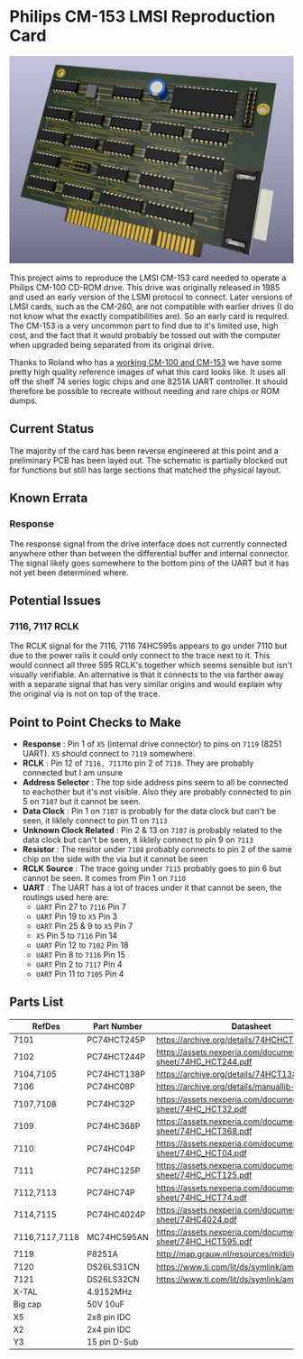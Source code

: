  # Philips CM-153 LMSI Reproduction Card

![A 3d render of the board](EDA/card-render-partial.png "A render of the clone PCB")
 
This project aims to reproduce the LMSI CM-153 card needed to operate a Philips CM-100 CD-ROM drive. This drive was originally released in 1985 and used an early version of the LSMI protocol to connect. Later versions of LMSI cards, such as the CM-260, are not compatible with earlier drives (I do not know what the exactly compatibilities are). So an early card is required. The CM-153 is a very uncommon part to find due to it's limited use, high cost, and the fact that it would probably be tossed out with the computer when upgraded being separated from its original drive.

Thanks to Roland who has a [working CM-100 and CM-153](https://www.youtube.com/watch?v=fj-uSWg0LOY) we have some pretty high quality reference images of what this card looks like. It uses all off the shelf 74 series logic chips and one 8251A UART controller. It should therefore be possible to recreate without needing and rare chips or ROM dumps.

## Current Status

The majority of the card has been reverse engineered at this point and a preliminary PCB has been layed out. The schematic is partially blocked out for functions but still has large sections that matched the physical layout.

## Known Errata

### Response

The response signal from the drive interface does not currently connected anywhere other than between the differential buffer and internal connector. The signal likely goes somewhere to the bottom pins of the UART but it has not yet been determined where.

## Potential Issues

### 7116, 7117 RCLK

The RCLK signal for the 7116, 7116 74HC595s appears to go under 7110 but due to the power rails it could only connect to the trace next to it. This would connect all three 595 RCLK's together which seems sensible but isn't visually verifiable. An alternative is that it connects to the via farther away with a separate signal that has very similar origins and would explain why the original via is not on top of the trace.

## Point to Point Checks to Make

 - **Response** : Pin 1 of `X5` (internal drive connector) to pins on `7119` (8251 UART). `X5` should connect to `7119` somewhere.
 - **RCLK** : Pin 12 of `7116, 7117`to pin 2 of `7110`. They are probably connected but I am unsure
 - **Address Selector** : The top side address pins seem to all be connected to eachother but it's not visible. Also they are probably connected to pin 5 on `7107` but it cannot be seen.
 - **Data Clock** : Pin 1 on `7107` is probably for the data clock but can't be seen, it liklely connect to pin 11 on `7113`
 - **Unknown Clock Related** : Pin 2 & 13 on `7107` is probably related to the data clock but can't be seen, it liklely connect to pin 9 on `7113`
 - **Resistor** : The resitor under `7108` probably connects to pin 2 of the same chip on the side with the via but it cannot be seen
 - **RCLK Source** : The trace going under `7115` probably goes to pin 6 but cannot be seen. It comes from Pin 1 on `7110`
  - **UART** : The UART has a lot of traces under it that cannot be seen, the routings used here are:
    - `UART` Pin 27 to `7116` Pin 7
    - `UART` Pin 19 to `X5` Pin 3
    - `UART` Pin 25 & 9 to `X5` Pin 7
    - `X5` Pin 5 to `7116` Pin 14
    - `UART` Pin 12 to `7102` Pin 18
    - `UART` Pin 8 to `7116` Pin 15
    - `UART` Pin 2 to `7117` Pin 4
    - `UART` Pin 11 to `7105` Pin 4

## Parts List
|RefDes|Part Number| Datasheet|
--- | --- | ---|
|7101|PC74HCT245P|https://archive.org/details/74HCHCT245|
|7102|PC74HCT244P|https://assets.nexperia.com/documents/data-sheet/74HC_HCT244.pdf|
|7104,7105|PC74HCT138P|https://archive.org/details/74HCT138|
|7106|PC74HC08P|https://archive.org/details/manuallib-id-2654066|
|7107,7108|PC74HC32P|https://assets.nexperia.com/documents/data-sheet/74HC_HCT32.pdf|
|7109|PC74HC368P|https://assets.nexperia.com/documents/data-sheet/74HC_HCT368.pdf|
|7110|PC74HC04P|https://assets.nexperia.com/documents/data-sheet/74HC_HCT04.pdf|
|7111|PC74HC125P|https://assets.nexperia.com/documents/data-sheet/74HC_HCT125.pdf|
|7112,7113|PC74HC74P|https://assets.nexperia.com/documents/data-sheet/74HC_HCT74.pdf|
|7114,7115|PC74HC4024P|https://assets.nexperia.com/documents/data-sheet/74HC4024.pdf|
|7116,7117,7118|MC74HC595AN|https://assets.nexperia.com/documents/data-sheet/74HC_HCT595.pdf|
|7119|P8251A|http://map.grauw.nl/resources/midi/intel_8251.pdf|
|7120|DS26LS31CN|https://www.ti.com/lit/ds/symlink/am26ls31.pdf|
|7121|DS26LS32CN|https://www.ti.com/lit/ds/symlink/am26ls32am.pdf|
|X-TAL|4.9152MHz||
|Big cap|50V 10uF||
|X5|2x8 pin IDC||
|X2|2x4 pin IDC||
|Y3|15 pin D-Sub||
